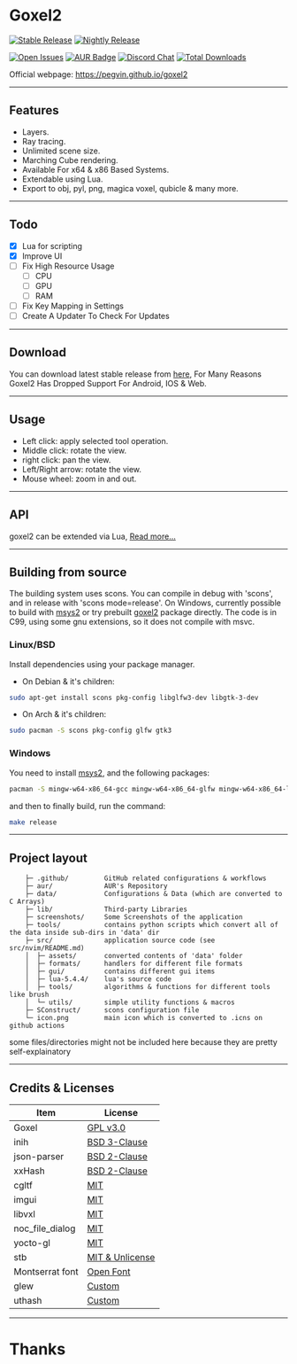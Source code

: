 # Goxel2

[![Stable Release](https://github.com/pegvin/goxel2/actions/workflows/release.yml/badge.svg)](https://github.com/pegvin/goxel2/releases)
[![Nightly Release](https://github.com/pegvin/goxel2/actions/workflows/nightly.yml/badge.svg)](https://github.com/pegvin/goxel2/actions/workflows/nightly.yml)

[![Open Issues](https://img.shields.io/github/issues/pegvin/goxel2)](https://github.com/pegvin/goxel2/issues)
[![AUR Badge](https://img.shields.io/aur/version/goxel2-git)](https://aur.archlinux.org/packages/goxel2-git)
[![Discord Chat](https://img.shields.io/discord/998971119623209090?color=7289DA&label=discord)](https://discord.gg/YXx3afnzzW)
[![Total Downloads](https://img.shields.io/github/downloads/pegvin/goxel2/total)](https://github.com/pegvin/goxel2/releases)

Official webpage: https://pegvin.github.io/goxel2

---
## Features

- Layers.
- Ray tracing.
- Unlimited scene size.
- Marching Cube rendering.
- Available For x64 & x86 Based Systems.
- Extendable using Lua.
- Export to obj, pyl, png, magica voxel, qubicle & many more.

---
## Todo
- [x] Lua for scripting
- [x] Improve UI
- [ ] Fix High Resource Usage
	- [ ] CPU
	- [ ] GPU
	- [ ] RAM

- [ ] Fix Key Mapping in Settings
- [ ] Create A Updater To Check For Updates

---
## Download

You can download latest stable release from [here](https://github.com/pegvin/goxel2/releases/latest), For Many Reasons Goxel2 Has Dropped Support For Android, IOS & Web.

---
## Usage

- Left click: apply selected tool operation.
- Middle click: rotate the view.
- right click: pan the view.
- Left/Right arrow: rotate the view.
- Mouse wheel: zoom in and out.

---
## API
goxel2 can be extended via Lua, [Read more...](https://github.com/pegvin/goxel2/wiki/Lua-API)

---
## Building from source

The building system uses scons.  You can compile in debug with 'scons', and in
release with 'scons mode=release'.  On Windows, currently possible to build
with [msys2](https://www.msys2.org/) or try prebuilt
[goxel2](https://github.com/pegvin/goxel2/releases/latest) package directly.
The code is in C99, using some gnu extensions, so it does not compile
with msvc.

### Linux/BSD

Install dependencies using your package manager.

- On Debian & it's children:

```bash
sudo apt-get install scons pkg-config libglfw3-dev libgtk-3-dev
```

- On Arch & it's children:

```bash
sudo pacman -S scons pkg-config glfw gtk3
```

### Windows

You need to install [msys2](https://www.msys2.org/), and the following packages:

```bash
pacman -S mingw-w64-x86_64-gcc mingw-w64-x86_64-glfw mingw-w64-x86_64-libtre-git scons make
```

and then to finally build, run the command:

```bash
make release
```

---

## Project layout

```
    ├─ .github/         GitHub related configurations & workflows
    ├─ aur/             AUR's Repository
    ├─ data/            Configurations & Data (which are converted to C Arrays)
    ├─ lib/             Third-party Libraries
    ├─ screenshots/     Some Screenshots of the application
    ├─ tools/           contains python scripts which convert all of the data inside sub-dirs in 'data' dir
    ├─ src/             application source code (see src/nvim/README.md)
    │  ├─ assets/       converted contents of 'data' folder
    │  ├─ formats/      handlers for different file formats
    │  ├─ gui/          contains different gui items
    │  ├─ lua-5.4.4/    lua's source code
    │  ├─ tools/        algorithms & functions for different tools like brush
    │  └─ utils/        simple utility functions & macros
    ├─ SConstruct/      scons configuration file
    └─ icon.png         main icon which is converted to .icns on github actions
```

some files/directories might not be included here because they are pretty self-explainatory

---

## Credits & Licenses

|       Item        |                          License                           |
|-------------------|------------------------------------------------------------|
| Goxel             | [GPL v3.0](https://github.com/guillaumechereau/goxel)      |
| inih              | [BSD 3-Clause](https://github.com/benhoyt/inih)            |
| json-parser       | [BSD 2-Clause](https://github.com/udp/json-parser)         |
| xxHash            | [BSD 2-Clause](https://github.com/Cyan4973/xxHash)         |
| cgltf             | [MIT](https://github.com/jkuhlmann/cgltf)                  |
| imgui             | [MIT](https://github.com/ocornut/imgui)                    |
| libvxl            | [MIT](https://github.com/xtreme8000/libvxl)                |
| noc_file_dialog   | [MIT](https://github.com/guillaumechereau/noc)             |
| yocto-gl          | [MIT](https://github.com/xelatihy/yocto-gl)                |
| stb               | [MIT & Unlicense](https://github.com/nothings/stb)         |
| Montserrat font   | [Open Font](https://fonts.google.com/specimen/Montserrat)  |
| glew              | [Custom](https://github.com/nigels-com/glew)               |
| uthash            | [Custom](https://github.com/troydhanson/uthash)            |

---

# Thanks
